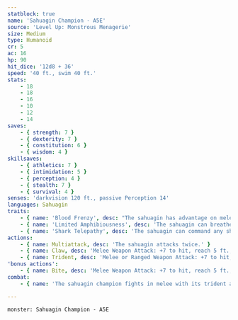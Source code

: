 ```yaml
---
statblock: true
name: 'Sahuagin Champion - A5E'
source: 'Level Up: Monstrous Menagerie'
size: Medium
type: Humanoid
cr: 5
ac: 16
hp: 90
hit_dice: '12d8 + 36'
speed: '40 ft., swim 40 ft.'
stats:
    - 18
    - 18
    - 16
    - 10
    - 12
    - 14
saves:
    - { strength: 7 }
    - { dexterity: 7 }
    - { constitution: 6 }
    - { wisdom: 4 }
skillsaves:
    - { athletics: 7 }
    - { intimidation: 5 }
    - { perception: 4 }
    - { stealth: 7 }
    - { survival: 4 }
senses: 'darkvision 120 ft., passive Perception 14'
languages: Sahuagin
traits:
    - { name: 'Blood Frenzy', desc: "The sahuagin has advantage on melee attack rolls against creatures that don't have all their hit points." }
    - { name: 'Limited Amphibiousness', desc: 'The sahuagin can breathe air and water. When breathing air, it must immerse itself in water once every 4 hours or begin to suffocate.' }
    - { name: 'Shark Telepathy', desc: 'The sahuagin can command any shark within 120 feet of it using magical telepathy.' }
actions:
    - { name: Multiattack, desc: 'The sahuagin attacks twice.' }
    - { name: Claw, desc: 'Melee Weapon Attack: +7 to hit, reach 5 ft., one target. Hit: 8 (1d8 + 4) slashing damage.' }
    - { name: Trident, desc: 'Melee or Ranged Weapon Attack: +7 to hit, reach 5 ft. or range 20/60 ft., one target. Hit: 7 (1d6 + 4) piercing damage, or 8 (1d8 + 4) if wielded in two hands in melee.' }
'bonus actions':
    - { name: Bite, desc: 'Melee Weapon Attack: +7 to hit, reach 5 ft., one target. Hit: 6 (1d4 + 4) piercing damage.' }
combat:
    - { name: 'The sahuagin champion fights in melee with its trident and bite', desc: 'It almost never throws its trident, except at a fleeing foe.' }

---
```

```statblock
monster: Sahuagin Champion - A5E
```
